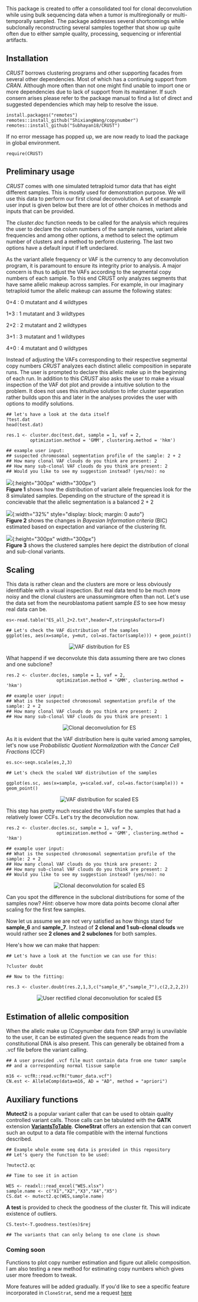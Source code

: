 This package is created to offer a consolidated tool for clonal deconvolution while using bulk sequencing data when a tumor is multiregionally or 
multi-temporally sampled. The package addresses several shortcomings while subclonally reconstructing several samples together that show up quite often 
due to either sample quality, processing, sequencing or inferential artifacts.

## Installation
*CRUST* borrows clustering programs and other supporting facades from several other dependencies. Most of which has a continuing support from *CRAN*. Although more often than not one might find unable to import one or more dependencies due to lack of support from its maintainer. If such consern arises please refer to the package manual to 
find a list of direct and suggested dependencies which may help to resolve the issue.

```{r}
install.packages("remotes")
remotes::install_github("ShixiangWang/copynumber")
remotes::install_github("Subhayan18/CRUST")
```

If no error message has popped up, we are now ready to load the package in global environment.

```{r}
require(CRUST)
```

## Preliminary usage

*CRUST* comes with one simulated tetraploid tumor data that has eight different samples. This is mostly used for demonstration purpose. 
We will use this data to perform our first clonal deconvolution. A set of example user input is given below but there are lot of other choices 
in methods and inputs that can be provided.

The *cluster.doc* function needs to be called for the analysis which requires the user to declare the colum numbers of the sample names, variant allele frequencies 
and among other options, a method to select the optimum number of clusters and a method to perform clustering. The last two options have a default input if left 
undeclared.

As the variant allele frequency or VAF is the currency to any deconvolution program, it is paramount to ensure its integrity prior to analysis. A major concern 
is thus to adjust the VAFs according to the segmental copy numbers of each sample. To this end CRUST only analyzes segments that have same allelic makeup across 
samples. For example, in our imaginary tetraploid tumor the allelic makeup can assume the following states:

0+4 : 0 mutatant and 4 wildtypes

1+3 : 1 mutatant and 3 wildtypes

2+2 : 2 mutatant and 2 wildtypes

3+1 : 3 mutatant and 1 wildtypes

4+0 : 4 mutatant and 0 wildtypes

Instead of adjusting the VAFs corresponding to their respective segmental copy numbers *CRUST* analyzes each distinct allelic composition in separate runs. The user is prompted to declare this allelic make up in the beginning of each run. In addition to this *CRUST* also asks the user to make a visual inspection of the VAF dot plot and provide 
a intuitive solution to the problem. It does not uses this intuitive solution to infer cluster separation rather builds upon this and later in the analyses provides the user 
with options to modify solutions.

```{r}
## let's have a look at the data itself
?test.dat
head(test.dat)

res.1 <- cluster.doc(test.dat, sample = 1, vaf = 2, 
         optimization.method = 'GMM', clustering.method = 'hkm')

## example user input:
## suspected chromosomal segmentation profile of the sample: 2 + 2
## How many clonal VAF clouds do you think are present: 2
## How many sub-clonal VAF clouds do you think are present: 2
## Would you like to see my suggestion instead? (yes/no): no
```

![](/source/test.dat.1.png){:height="300px" width="300px"}  
**Figure 1** shows how the distribution of variant allele frequencies look for the 8 simulated samples. Depending on the structure of the spread it is concievable that the allelic segmentation is a balanced 2 + 2

![](/source/test.dat.2.png){:width="32%" style="display: block; margin: 0 auto"}  
**Figure 2** shows the changes in *Bayesian Information criteria* (BIC) estimated based on expectation and variance of the clustering fit.


![](/source/test.dat.3.png){:height="300px" width="300px"}  
**Figure 3** shows the clustered samples here depict the distribution of clonal and sub-clonal variants.


## Scaling

This data is rather clean and the clusters are more or less obviously identifiable with a visual inspection. But real data tend to be much more noisy and the clonal clusters  are unassumingmore often than not. Let's use the data set from the neuroblastoma patient sample *ES* to see how messy real data can be.

```{r, eval=FALSE, echo=TRUE}
es<-read.table("ES_all_2+2.txt",header=T,stringsAsFactors=F)

## Let's check the VAF distribution of the samples
ggplot(es, aes(x=sample, y=mut, col=as.factor(sample))) + geom_point()
```

<center>

![VAF distribution for ES](https://github.com/Subhayan18/CloneStrat/blob/master/source/test.dat.4.png)

</center>

What happend if we deconvolute this data assuming there are two clones and one subclone?

```{r, eval=FALSE, echo=TRUE}
res.2 <- cluster.doc(es, sample = 1, vaf = 2, 
                   optimization.method = 'GMM', clustering.method = 'hkm')

## example user input:
## What is the suspected chromosomal segmentation profile of the sample: 2 + 2
## How many clonal VAF clouds do you think are present: 2
## How many sub-clonal VAF clouds do you think are present: 1
```

<center>

![Clonal deconvolution for ES](https://github.com/Subhayan18/CloneStrat/blob/master/source/test.dat.5.png)

</center>

As it is evident that the VAF distribution here is quite varied among samples, let's now use *Probabilistic Quotient Normalization* with the *Cancer Cell Fractions* (CCF)

```{r, eval=FALSE, echo=TRUE}
es.sc<-seqn.scale(es,2,3)

## Let's check the scaled VAF distribution of the samples

ggplot(es.sc, aes(x=sample, y=scaled.vaf, col=as.factor(sample))) + geom_point()
```

<center>

![VAF distribution for scaled ES](https://github.com/Subhayan18/CloneStrat/blob/master/source/test.dat.6.png)

</center>

This step has pretty much rescaled the VAFs for the samples that had a relatively lower CCFs. Let's try the deconvolution now.

```{r, eval=FALSE, echo=TRUE}
res.2 <- cluster.doc(es.sc, sample = 1, vaf = 3, 
                   optimization.method = 'GMM', clustering.method = 'hkm')

## example user input:
## What is the suspected chromosomal segmentation profile of the sample: 2 + 2
## How many clonal VAF clouds do you think are present: 2
## How many sub-clonal VAF clouds do you think are present: 2
## Would you like to see my suggestion instead? (yes/no): no
```

<center>

![Clonal deconvolution for scaled ES](https://github.com/Subhayan18/CloneStrat/blob/master/source/test.dat.7.png)

</center>

Can you spot the difference in the subclonal distributions for some of the samples now?
*Hint*: observe how more data points become clonal after scaling for the first few samples.

Now let us assume we are not very satisfied as how things stand for **sample_6** and **sample_7**. Instead of **2 clonal and 1 sub-clonal clouds** we would rather see **2 clones and 2 subclones** for both samples.

Here's how we can make that happen:

```{r, eval=FALSE, echo=TRUE}
## Let's have a look at the function we can use for this:

?cluster doubt

## Now to the fitting:

res.3 <- cluster.doubt(res.2,1,3,c("sample_6","sample_7"),c(2,2,2,2))
```

<center>

![User rectified clonal deconvolution for scaled ES](https://github.com/Subhayan18/CloneStrat/blob/master/source/test.dat.8.png)

</center>

## Estimation of allelic composition

When the allelic make up (Copynumber data from SNP array) is unavilable to the user, it can be estimated given the sequence reads from the constitutional DNA is also present. This can generally be obtained from a .vcf file before the variant calling.

```{r, eval=FALSE, echo=TRUE}
## A user provided .vcf file must contain data from one tumor sample
## and a corresponding normal tissue sample

m16 <- vcfR::read.vcfR("tumor_data.vcf")
CN.est <- AlleleComp(data=m16, AD = "AD", method = "apriori")
```

## Auxiliary functions

**Mutect2** is a popular variant caller that can be used to obtain quality controlled variant calls. Those calls can be tabulated with the **GATK** extension [**VariantsToTable**](https://gatk.broadinstitute.org/hc/en-us/articles/360042476292-VariantsToTable). **CloneStrat** offers an extension that can convert such an output to a data file compatible with the internal functions described.

```{r, eval=TRUE, echo=TRUE}
## Example whole exome seq data is provided in this repository
## Let's query the function to be used:

?mutect2.qc

## Time to see it in action

WES <- readxl::read_excel("WES.xlsx")
sample.name <- c("X1","X2","X3","X4","X5")
CS.dat <- mutect2.qc(WES,sample.name)
```

**A test** is provided to check the goodness of the cluster fit. This will indicate existence of outliers.
```{r, eval=FALSE, echo=TRUE}
CS.test<-T.goodness.test(es)$rej

## The variants that can only belong to one clone is shown
```
### Coming soon

Functions to plot copy number estimation and figure out allelic composition. I am also testing a new method for estimating copy numbers which gives user more freedom to tweak.

More features will be added gradually. If you'd like to see a specific feature incorporated in `CloneStrat`, send me 
a request [here](https://htmlpreview.github.io/?https://github.com/Subhayan18/CloneStrat/blob/master/footer.html)
